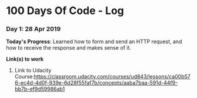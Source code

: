 # 100 Days Of Code - Log

### Day 1: 28 Apr 2019

**Today's Progress**: Learned how to form and send an HTTP request, and how to receive the response and makes sense of it.

**Link(s) to work**
1. Link to Udacity Course:https://classroom.udacity.com/courses/ud843/lessons/ca00b576-ec4d-4d0f-939e-6d28f55faf7b/concepts/aaba7baa-591d-44f9-bb7b-ef9d59986ab1

